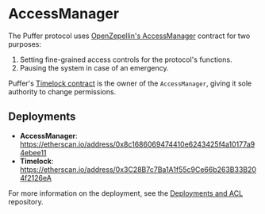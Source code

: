 # AccessManager


The Puffer protocol uses [OpenZepellin's AccessManager](https://github.com/OpenZeppelin/openzeppelin-contracts-upgradeable/blob/74a5d4d4348effabf220ee15909a3aa4467267d5/contracts/access/AccessControlUpgradeable.sol) contract for two purposes: 
1. Setting fine-grained access controls for the protocol's functions.
2. Pausing the system in case of an emergency.

Puffer's [Timelock contract](../lib/pufETH/docs/Timelock.md) is the owner of the `AccessManager`, giving it sole authority to change permissions.

## Deployments

- **AccessManager**: https://etherscan.io/address/0x8c1686069474410e6243425f4a10177a94ebee11
- **Timelock**: https://etherscan.io/address/0x3C28B7c7Ba1A1f55c9Ce66b263B33B204f2126eA

For more information on the deployment, see the [Deployments and ACL](https://github.com/PufferFinance/Deployments-and-ACL/blob/main/docs/deployments/) repository.